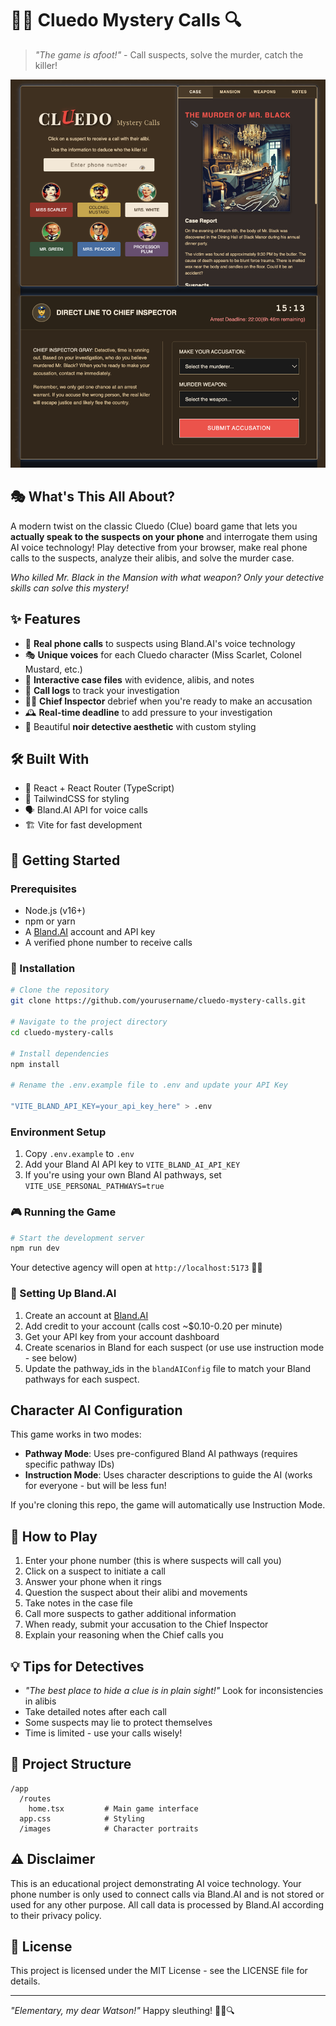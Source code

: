 # 🕵️‍♀️ Cluedo Mystery Calls 🔍

> *"The game is afoot!"* - Call suspects, solve the murder, catch the killer!

![Cluedo Mystery Calls Screenshot](./CluedoScreenshot.png)

## 🎭 What's This All About?

A modern twist on the classic Cluedo (Clue) board game that lets you **actually speak to the suspects on your phone** and interrogate them using AI voice technology! Play detective from your browser, make real phone calls to the suspects, analyze their alibis, and solve the murder case.

*Who killed Mr. Black in the Mansion with what weapon? Only your detective skills can solve this mystery!*

## ✨ Features

- 📱 **Real phone calls** to suspects using Bland.AI's voice technology
- 🎭 **Unique voices** for each Cluedo character (Miss Scarlet, Colonel Mustard, etc.)
- 🔎 **Interactive case files** with evidence, alibis, and notes
- 📝 **Call logs** to track your investigation
- 👮‍♀️ **Chief Inspector** debrief when you're ready to make an accusation
- 🕰️ **Real-time deadline** to add pressure to your investigation
- 🎨 Beautiful **noir detective aesthetic** with custom styling

## 🛠️ Built With

- 🔵 React + React Router (TypeScript)
- 🎨 TailwindCSS for styling
- 🗣️ Bland.AI API for voice calls
- 🏗️ Vite for fast development

## 🚀 Getting Started

### Prerequisites

- Node.js (v16+)
- npm or yarn
- A [Bland.AI](https://www.bland.ai) account and API key
- A verified phone number to receive calls

### 🔧 Installation

```bash
# Clone the repository
git clone https://github.com/yourusername/cluedo-mystery-calls.git

# Navigate to the project directory
cd cluedo-mystery-calls

# Install dependencies
npm install

# Rename the .env.example file to .env and update your API Key

"VITE_BLAND_API_KEY=your_api_key_here" > .env
```

### Environment Setup

1. Copy `.env.example` to `.env`
2. Add your Bland AI API key to `VITE_BLAND_AI_API_KEY`
3. If you're using your own Bland AI pathways, set `VITE_USE_PERSONAL_PATHWAYS=true`

### 🎮 Running the Game

```bash
# Start the development server
npm run dev
```

Your detective agency will open at `http://localhost:5173` 🕵️‍♂️

### 🔑 Setting Up Bland.AI

1. Create an account at [Bland.AI](https://www.bland.ai)
2. Add credit to your account (calls cost ~$0.10-0.20 per minute)
3. Get your API key from your account dashboard
4. Create scenarios in Bland for each suspect (or use use instruction mode - see below)
5. Update the pathway_ids in the `blandAIConfig` file to match your Bland pathways for each suspect.

## Character AI Configuration

This game works in two modes:
- **Pathway Mode**: Uses pre-configured Bland AI pathways (requires specific pathway IDs)
- **Instruction Mode**: Uses character descriptions to guide the AI (works for everyone - but will be less fun!

If you're cloning this repo, the game will automatically use Instruction Mode.

## 🎲 How to Play

1. Enter your phone number (this is where suspects will call you)
2. Click on a suspect to initiate a call
3. Answer your phone when it rings
4. Question the suspect about their alibi and movements
5. Take notes in the case file
6. Call more suspects to gather additional information
7. When ready, submit your accusation to the Chief Inspector
8. Explain your reasoning when the Chief calls you

## 💡 Tips for Detectives

- *"The best place to hide a clue is in plain sight!"* Look for inconsistencies in alibis
- Take detailed notes after each call
- Some suspects may lie to protect themselves
- Time is limited - use your calls wisely!

## 🧩 Project Structure

```
/app
  /routes
    home.tsx         # Main game interface
  app.css            # Styling
  /images            # Character portraits
```

## ⚠️ Disclaimer

This is an educational project demonstrating AI voice technology. Your phone number is only used to connect calls via Bland.AI and is not stored or used for any other purpose. All call data is processed by Bland.AI according to their privacy policy.

## 📝 License

This project is licensed under the MIT License - see the LICENSE file for details.

---

*"Elementary, my dear Watson!"* Happy sleuthing! 🕵️‍♀️🔍

